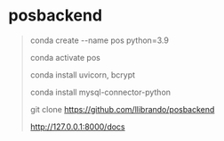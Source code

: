 # posbackend
>conda create --name pos python=3.9
>
>conda activate pos
>
>conda install uvicorn, bcrypt
>
>conda install mysql-connector-python
>
>git clone https://github.com/llibrando/posbackend
>
>http://127.0.0.1:8000/docs
